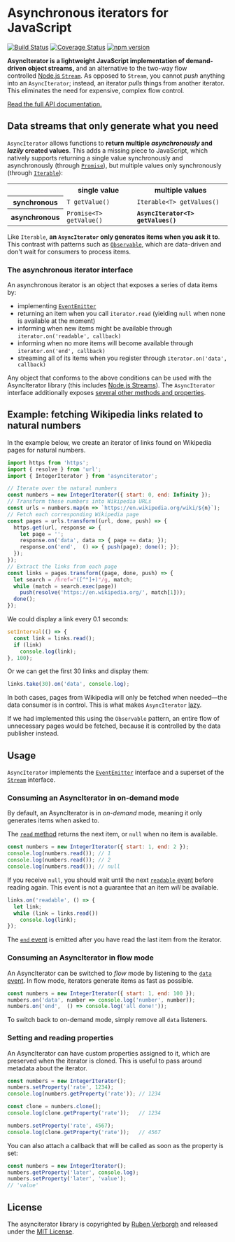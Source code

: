 # Asynchronous iterators for JavaScript
[![Build Status](https://github.com/RubenVerborgh/AsyncIterator/actions/workflows/ci.yml/badge.svg)](https://github.com/RubenVerborgh/AsyncIterator/actions)
[![Coverage Status](https://coveralls.io/repos/github/RubenVerborgh/AsyncIterator/badge.svg)](https://coveralls.io/github/RubenVerborgh/AsyncIterator)
[![npm version](https://badge.fury.io/js/asynciterator.svg)](https://www.npmjs.com/package/asynciterator)

**AsyncIterator is a lightweight JavaScript implementation of demand-driven object streams,**
and an alternative to the two-way flow controlled [Node.js `Stream`](https://nodejs.org/api/stream.html).
As opposed to `Stream`, you cannot _push_ anything into an `AsyncIterator`;
instead, an iterator _pulls_ things from another iterator.
This eliminates the need for expensive, complex flow control.

[Read the full API documentation.](http://rubenverborgh.github.io/AsyncIterator/docs/)

## Data streams that only generate what you need
`AsyncIterator` allows functions to
**return multiple _asynchronously_ and _lazily_ created values**.
This adds a missing piece to JavaScript,
which natively supports returning a single value synchronously
and asynchronously (through [`Promise`](https://developer.mozilla.org/en-US/docs/Web/JavaScript/Reference/Global_Objects/Promise)),
but multiple values only synchronously (through [`Iterable`](https://developer.mozilla.org/en-US/docs/Web/JavaScript/Reference/Iteration_protocols)):

<table>
  <tr>
    <td>&nbsp;</td>
    <th>single value</th>
    <th>multiple values</th>
  </tr>
  <tr>
    <th>synchronous</th>
    <td><code>T getValue()</code></td>
    <td><code>Iterable&lt;T&gt; getValues()</code></td>
  </tr>
  <tr>
    <th>asynchronous</th>
    <td><code>Promise&lt;T&gt; getValue()</code></td>
    <td><strong><code>AsyncIterator&lt;T&gt; getValues()</code></strong></td>
  </tr>
</table>

Like `Iterable`, **an `AsyncIterator` only generates items when you ask it to**.
This contrast with patterns such as [`Observable`](http://reactivex.io/intro.html),
which are data-driven and don't wait for consumers to process items.

### The asynchronous iterator interface
An asynchronous iterator is an object that exposes a series of data items by:
- implementing [`EventEmitter`](https://nodejs.org/api/events.html#events_class_eventemitter)
- returning an item when you call `iterator.read` (yielding `null` when none is available at the moment)
- informing when new items might be available through `iterator.on('readable', callback)`
- informing when no more items will become available through `iterator.on('end', callback)`
- streaming all of its items when you register through `iterator.on('data', callback)`

Any object that conforms to the above conditions can be used with the AsyncIterator library
(this includes [Node.js Streams](https://nodejs.org/api/stream.html)).
The `AsyncIterator` interface additionally exposes
[several other methods and properties](http://rubenverborgh.github.io/AsyncIterator/docs/AsyncIterator.html).

## Example: fetching Wikipedia links related to natural numbers
In the example below, we create an iterator of links found on Wikipedia pages for natural numbers.
```JavaScript
import https from 'https';
import { resolve } from 'url';
import { IntegerIterator } from 'asynciterator';

// Iterate over the natural numbers
const numbers = new IntegerIterator({ start: 0, end: Infinity });
// Transform these numbers into Wikipedia URLs
const urls = numbers.map(n => `https://en.wikipedia.org/wiki/${n}`);
// Fetch each corresponding Wikipedia page
const pages = urls.transform((url, done, push) => {
  https.get(url, response => {
    let page = '';
    response.on('data', data => { page += data; });
    response.on('end',  () => { push(page); done(); });
  });
});
// Extract the links from each page
const links = pages.transform((page, done, push) => {
  let search = /href="([^"]+)"/g, match;
  while (match = search.exec(page))
    push(resolve('https://en.wikipedia.org/', match[1]));
  done();
});
```

We could display a link every 0.1 seconds:
```JavaScript
setInterval(() => {
  const link = links.read();
  if (link)
    console.log(link);
}, 100);
```

Or we can get the first 30 links and display them:
```JavaScript
links.take(30).on('data', console.log);
```

In both cases, pages from Wikipedia will only be fetched when needed—the data consumer is in control.
This is what makes `AsyncIterator` [lazy](https://en.wikipedia.org/wiki/Lazy_evaluation).

If we had implemented this using the `Observable` pattern,
an entire flow of unnecessary pages would be fetched,
because it is controlled by the data publisher instead.

## Usage
`AsyncIterator` implements the [`EventEmitter`](https://nodejs.org/api/events.html#events_class_eventemitter) interface
and a superset of the [`Stream`](https://nodejs.org/api/stream.html) interface.

### Consuming an AsyncIterator in on-demand mode
By default, an AsyncIterator is in _on-demand_ mode,
meaning it only generates items when asked to.

The [`read` method](http://rubenverborgh.github.io/AsyncIterator/docs/AsyncIterator.html#read) returns the next item,
or `null` when no item is available.

```JavaScript
const numbers = new IntegerIterator({ start: 1, end: 2 });
console.log(numbers.read()); // 1
console.log(numbers.read()); // 2
console.log(numbers.read()); // null
```

If you receive `null`,
you should wait until the next [`readable` event](http://rubenverborgh.github.io/AsyncIterator/docs/AsyncIterator.html#.event:readable) before reading again.
This event is not a guarantee that an item _will_ be available.

```JavaScript
links.on('readable', () => {
  let link;
  while (link = links.read())
    console.log(link);
});
```

The [`end` event](http://rubenverborgh.github.io/AsyncIterator/docs/AsyncIterator.html#.event:end) is emitted after you have read the last item from the iterator.

### Consuming an AsyncIterator in flow mode
An AsyncIterator can be switched to _flow_ mode by listening to the [`data` event](http://rubenverborgh.github.io/AsyncIterator/docs/AsyncIterator.html#.event:data).
In flow mode, iterators generate items as fast as possible.

```JavaScript
const numbers = new IntegerIterator({ start: 1, end: 100 });
numbers.on('data', number => console.log('number', number));
numbers.on('end',  () => console.log('all done!'));
```

To switch back to on-demand mode, simply remove all `data` listeners.

### Setting and reading properties
An AsyncIterator can have custom properties assigned to it,
which are preserved when the iterator is cloned.
This is useful to pass around metadata about the iterator.

```JavaScript
const numbers = new IntegerIterator();
numbers.setProperty('rate', 1234);
console.log(numbers.getProperty('rate')); // 1234

const clone = numbers.clone();
console.log(clone.getProperty('rate'));   // 1234

numbers.setProperty('rate', 4567);
console.log(clone.getProperty('rate'));   // 4567
```

You can also attach a callback
that will be called as soon as the property is set:

```JavaScript
const numbers = new IntegerIterator();
numbers.getProperty('later', console.log);
numbers.setProperty('later', 'value');
// 'value'
```

## License
The asynciterator library is copyrighted by [Ruben Verborgh](http://ruben.verborgh.org/)
and released under the [MIT License](http://opensource.org/licenses/MIT).
